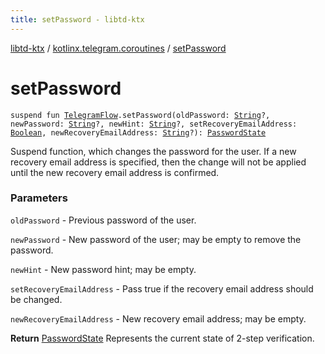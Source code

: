 ```yaml
---
title: setPassword - libtd-ktx
---
```


[libtd-ktx](../index.html) / [kotlinx.telegram.coroutines](index.html) / [setPassword](./set-password.html)

# setPassword

`suspend fun `[`TelegramFlow`](../kotlinx.telegram.core/-telegram-flow/index.html)`.setPassword(oldPassword: `[`String`](https://kotlinlang.org/api/latest/jvm/stdlib/kotlin/-string/index.html)`?, newPassword: `[`String`](https://kotlinlang.org/api/latest/jvm/stdlib/kotlin/-string/index.html)`?, newHint: `[`String`](https://kotlinlang.org/api/latest/jvm/stdlib/kotlin/-string/index.html)`?, setRecoveryEmailAddress: `[`Boolean`](https://kotlinlang.org/api/latest/jvm/stdlib/kotlin/-boolean/index.html)`, newRecoveryEmailAddress: `[`String`](https://kotlinlang.org/api/latest/jvm/stdlib/kotlin/-string/index.html)`?): `[`PasswordState`](https://tdlibx.github.io/td/docs/org/drinkless/td/libcore/telegram/TdApi/PasswordState.html)

Suspend function, which changes the password for the user. If a new recovery email address is
specified, then the change will not be applied until the new recovery email address is confirmed.

### Parameters

`oldPassword` - Previous password of the user.

`newPassword` - New password of the user; may be empty to remove the password.

`newHint` - New password hint; may be empty.

`setRecoveryEmailAddress` - Pass true if the recovery email address should be changed.

`newRecoveryEmailAddress` - New recovery email address; may be empty.

**Return**
[PasswordState](https://tdlibx.github.io/td/docs/org/drinkless/td/libcore/telegram/TdApi/PasswordState.html) Represents the current state of 2-step verification.

